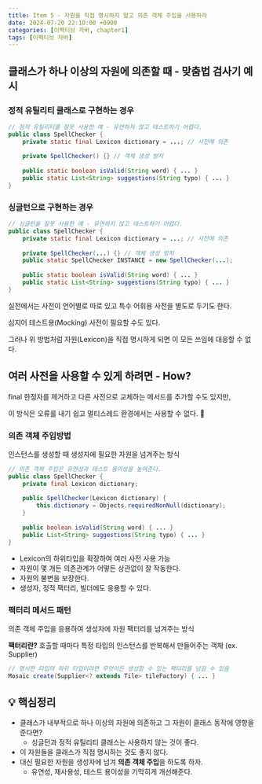 ```yaml
---
title: Item 5 - 자원을 직접 명시하지 말고 의존 객체 주입을 사용하라
date: 2024-07-20 22:10:00 +0900
categories: [이펙티브 자바, chapter1]
tags: [이펙티브 자바]
---
```


## **클래스가 하나 이상의 자원에 의존할 때 - 맞춤법 검사기 예시**

### **정적 유틸리티 클래스로 구현하는 경우**

```java
// 정적 유틸리티를 잘못 사용한 예 - 유연하지 않고 테스트하기 어렵다.
public class SpellChecker {
    private static final Lexicon dictionary = ...; // 사전에 의존
	
    private SpellChecker() {} // 객체 생성 방지
    
    public static boolean isValid(String word) { ... }
    public static List<String> suggestions(String typo) { ... }
}
```

### **싱글턴으로 구현하는 경우**

```java
// 싱글턴을 잘못 사용한 예 - 유연하지 않고 테스트하기 어렵다.
public class SpellChecker {
    private static final Lexicon dictionary = ...; // 사전에 의존
	
    private SpellChecker(...) {} // 객체 생성 방지
    public static SpellChecker INSTANCE = new SpellChecker(...);
    
    public static boolean isValid(String word) { ... }
    public static List<String> suggestions(String typo) { ... }
}
```

실전에서는 사전이 언어별로 따로 있고 특수 어휘용 사전을 별도로 두기도 한다.

심지어 테스트용(Mocking) 사전이 필요할 수도 있다.

그러나 위 방법처럼 자원(Lexicon)을 직접 명시하게 되면 이 모든 쓰임에 대응할 수 없다.

## **여러 사전을 사용할 수 있게 하려면 - How?**

final 한정자를 제거하고 다른 사전으로 교체하는 메서드를 추가할 수도 있지만, 

이 방식은 오류를 내기 쉽고 멀티스레드 환경에서는 사용할 수 없다. 🙅

### **의존 객체 주입방법**

인스턴스를 생성할 때 생성자에 필요한 자원을 넘겨주는 방식

```java
// 의존 객체 주입은 유연성과 테스트 용이성을 높여준다.
public class SpellChecker {
    private final Lexicon dictionary;
		
    public SpellChecker(Lexicon dictionary) {
        this.dictionary = Objects.requiredNonNull(dictionary);
    }
	
    public boolean isValid(String word) { ... }
    public List<String> suggestions(String typo) { ... }
}
```

- Lexicon의 하위타입을 확장하여 여러 사전 사용 가능
- 자원이 몇 개든 의존관계가 어떻든 상관없이 잘 작동한다.
- 자원의 불변을 보장한다.
- 생성자, 정적 팩터리, 빌더에도 응용할 수 있다.

### **팩터리 메서드 패턴**

의존 객체 주입을 응용하여 생성자에 자원 팩터리를 넘겨주는 방식

**팩터리란?** 호출할 때마다 특정 타입의 인스턴스를 반복해서 만들어주는 객체 (ex. Supplier)

```java
// 명시한 타입의 하위 타입이라면 무엇이든 생성할 수 있는 팩터리를 넘길 수 있음
Mosaic create(Supplier<? extends Tile> tileFactory) { ... }
```

## **💡 핵심정리**

- 클래스가 내부적으로 하나 이상의 자원에 의존하고 그 자원이 클래스 동작에 영향을 준다면?
    - 싱글턴과 정적 유틸리티 클래스는 사용하지 않는 것이 좋다.
- 이 자원들을 클래스가 직접 명시하는 것도 좋지 않다.
- 대신 필요한 자원을 생성자에 넘겨 **의존 객체 주입**을 하도록 하자.
    - 유연성, 재사용성, 테스트 용이성을 기막히게 개선해준다.
